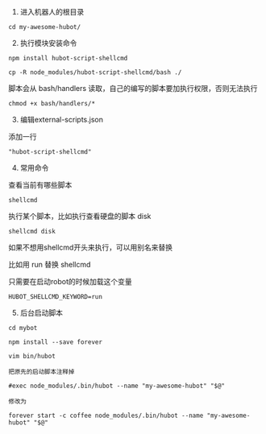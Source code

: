 1. 进入机器人的根目录
```
cd my-awesome-hubot/
```
2. 执行模块安装命令
```
npm install hubot-script-shellcmd

cp -R node_modules/hubot-script-shellcmd/bash ./

```

脚本会从 bash/handlers  读取，自己的编写的脚本要加执行权限，否则无法执行
```
chmod +x bash/handlers/*
```
3. 编辑external-scripts.json

添加一行
```
"hubot-script-shellcmd"
```
4. 常用命令

查看当前有哪些脚本
```
shellcmd
```

执行某个脚本，比如执行查看硬盘的脚本 disk
```
shellcmd disk
```

如果不想用shellcmd开头来执行，可以用别名来替换

比如用 run 替换 shellcmd

只需要在启动robot的时候加载这个变量
```
HUBOT_SHELLCMD_KEYWORD=run
```

5. 后台启动脚本
```
cd mybot

npm install --save forever

vim bin/hubot

把原先的启动脚本注释掉

#exec node_modules/.bin/hubot --name "my-awesome-hubot" "$@"

修改为

forever start -c coffee node_modules/.bin/hubot --name "my-awesome-hubot" "$@"


```












